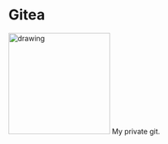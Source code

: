 # Gitea
<img src="https://upload.wikimedia.org/wikipedia/commons/b/bb/Gitea_Logo.svg" alt="drawing" width="200"/>
My private git.
